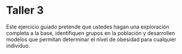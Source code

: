 # Taller 3 
Este ejercicio guiado pretende que ustedes hagan una exploración completa a la base, identifiquen grupos en la población y desarrollen modelos que permitan determinar el nivel de obesidad para cualquier individuo.
